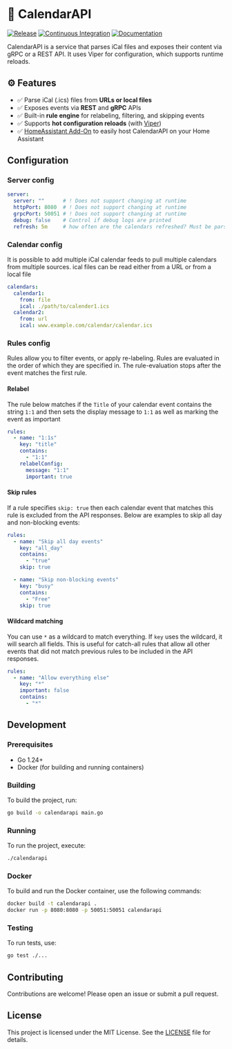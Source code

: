 # 📆 CalendarAPI

[![Release](https://github.com/SpechtLabs/CalendarAPI/actions/workflows/release.yaml/badge.svg)](https://github.com/SpechtLabs/CalendarAPI/actions/workflows/release.yaml)
[![Continuous Integration](https://github.com/SpechtLabs/CalendarAPI/actions/workflows/build.yaml/badge.svg)](https://github.com/SpechtLabs/CalendarAPI/actions/workflows/build.yaml)
[![Documentation](https://github.com/SpechtLabs/CalendarAPI/actions/workflows/docs-website.yaml/badge.svg)](https://github.com/SpechtLabs/CalendarAPI/actions/workflows/docs-website.yaml)

CalendarAPI is a service that parses iCal files and exposes their content via gRPC or a REST API. It uses Viper for configuration, which supports runtime reloads.

## ⚙️ Features

- ✅ Parse iCal (.ics) files from **URLs or local files**
- ✅ Exposes events via **REST** and **gRPC** APIs
- ✅ Built-in **rule engine** for relabeling, filtering, and skipping events
- ✅ Supports **hot configuration reloads** (with [Viper](https://github.com/spf13/viper))
- ✅ [HomeAssistant Add-On] to easily host CalendarAPI on your Home Assistant

## Configuration

### Server config

```yaml
server:
  server: ""      # ! Does not support changing at runtime
  httpPort: 8080  # ! Does not support changing at runtime
  grpcPort: 50051 # ! Does not support changing at runtime
  debug: false    # Control if debug logs are printed
  refresh: 5m     # how often are the calendars refreshed? Must be parsable by time.ParseDuration()
```

### Calendar config

It is possible to add multiple iCal calendar feeds to pull multiple calendars from multiple sources.
ical files can be read either from a URL or from a local file

```yaml
calendars:
  calendar1:
    from: file
    ical: ./path/to/calender1.ics
  calendar2:
    from: url
    ical: www.example.com/calendar/calendar.ics
```

### Rules config

Rules allow you to filter events, or apply re-labeling.
Rules are evaluated in the order of which they are specified in.
The rule-evaluation stops after the event matches the first rule.

#### Relabel

The rule below matches if the `Title` of your calendar event contains the string `1:1` and then sets the display message to `1:1` as well as marking the event as important

```yaml
rules:
  - name: "1:1s"
    key: "title"
    contains:
      - "1:1"
    relabelConfig:
      message: "1:1"
      important: true
```

#### Skip rules

If a rule specifies `skip: true` then each calendar event that matches this rule is excluded from the API responses.
Below are examples to skip all day and non-blocking events:

```yaml
rules:
  - name: "Skip all day events"
    key: "all_day"
    contains:
      - "true"
    skip: true

  - name: "Skip non-blocking events"
    key: "busy"
    contains:
      - "Free"
    skip: true
```

#### Wildcard matching

You can use `*` as a wildcard to match everything. If `key` uses the wildcard, it will search all fields.
This is useful for catch-all rules that allow all other events that did not match previous rules to be included in the API responses.

```yaml
rules:
  - name: "Allow everything else"
    key: "*"
    important: false
    contains:
      - "*"
```

## Development

### Prerequisites

- Go 1.24+
- Docker (for building and running containers)

### Building

To build the project, run:

```sh
go build -o calendarapi main.go
```

### Running

To run the project, execute:

```sh
./calendarapi
```

### Docker

To build and run the Docker container, use the following commands:

```sh
docker build -t calendarapi .
docker run -p 8080:8080 -p 50051:50051 calendarapi
```

### Testing

To run tests, use:

```sh
go test ./...
```

## Contributing

Contributions are welcome! Please open an issue or submit a pull request.

## License

This project is licensed under the MIT License. See the [LICENSE](LICENSE) file for details.

[HomeAssistant Add-On]: https://github.com/SpechtLabs/homeassistant-addons/tree/main/calendar_api
